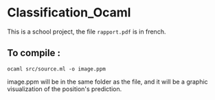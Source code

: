 # Classification_Ocaml
This is a school project, the file `rapport.pdf` is in french.

## To compile :

    ocaml src/source.ml -o image.ppm

image.ppm will be in the same folder as the file, and it will be a graphic visualization of the position's prediction.
